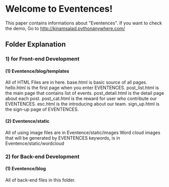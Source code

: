 # Welcome to Eventences!

This paper contains informations about "Eventences".
If you want to check the demo, Go to http://kinamsalad.pythonanywhere.com/

## Folder Explanation
### 1) for Front-end Development
#### (1) Eventence/blog/templates

All of HTML Files are in here.
base.html is basic source of all pages.
hello.html is the first page when you enter EVENTENCES.
post_list.html is the main page that contains list of events.
post_detail.html is the detail page about each post.
post_cat.html is the reward for user who contribute our EVENTENCES.
esc.html is the introducing about our team.
sign_up.html is the sign-up page of EVENTENCES.

#### (2) Eventence/static

All of using image files are in Eventence/static/images
Word cloud images that will be generated by EVENTENCES keywords, is in Eventence/static/wordcloud

### 2) for Back-end Development
#### (1) Eventence/blog

All of back-end files in this folder.
